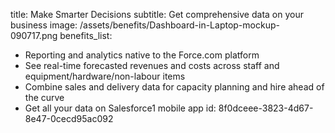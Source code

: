 title: Make Smarter Decisions
subtitle: Get comprehensive data on your business
image: /assets/benefits/Dashboard-in-Laptop-mockup-090717.png
benefits_list:
  - Reporting and analytics native to the Force.com platform
  - See real-time forecasted revenues and costs across staff and equipment/hardware/non-labour items
  - Combine sales and delivery data for capacity planning and hire ahead of the curve
  - Get all your data on Salesforce1 mobile app
id: 8f0dceee-3823-4d67-8e47-0cecd95ac092
